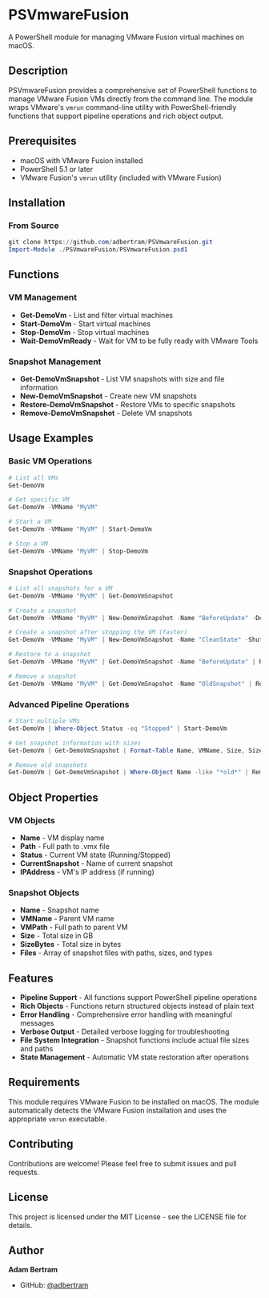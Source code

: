 # PSVmwareFusion

A PowerShell module for managing VMware Fusion virtual machines on macOS.

## Description

PSVmwareFusion provides a comprehensive set of PowerShell functions to manage VMware Fusion VMs directly from the command line. The module wraps VMware's `vmrun` command-line utility with PowerShell-friendly functions that support pipeline operations and rich object output.

## Prerequisites

- macOS with VMware Fusion installed
- PowerShell 5.1 or later
- VMware Fusion's `vmrun` utility (included with VMware Fusion)

## Installation

### From Source
```powershell
git clone https://github.com/adbertram/PSVmwareFusion.git
Import-Module ./PSVmwareFusion/PSVmwareFusion.psd1
```

## Functions

### VM Management
- **Get-DemoVm** - List and filter virtual machines
- **Start-DemoVm** - Start virtual machines 
- **Stop-DemoVm** - Stop virtual machines
- **Wait-DemoVmReady** - Wait for VM to be fully ready with VMware Tools

### Snapshot Management
- **Get-DemoVmSnapshot** - List VM snapshots with size and file information
- **New-DemoVmSnapshot** - Create new VM snapshots
- **Restore-DemoVmSnapshot** - Restore VMs to specific snapshots
- **Remove-DemoVmSnapshot** - Delete VM snapshots

## Usage Examples

### Basic VM Operations
```powershell
# List all VMs
Get-DemoVm

# Get specific VM
Get-DemoVm -VMName "MyVM"

# Start a VM
Get-DemoVm -VMName "MyVM" | Start-DemoVm

# Stop a VM  
Get-DemoVm -VMName "MyVM" | Stop-DemoVm
```

### Snapshot Operations
```powershell
# List all snapshots for a VM
Get-DemoVm -VMName "MyVM" | Get-DemoVmSnapshot

# Create a snapshot
Get-DemoVm -VMName "MyVM" | New-DemoVmSnapshot -Name "BeforeUpdate" -Description "Pre-update state"

# Create a snapshot after stopping the VM (faster)
Get-DemoVm -VMName "MyVM" | New-DemoVmSnapshot -Name "CleanState" -Shutdown

# Restore to a snapshot
Get-DemoVm -VMName "MyVM" | Get-DemoVmSnapshot -Name "BeforeUpdate" | Restore-DemoVmSnapshot

# Remove a snapshot
Get-DemoVm -VMName "MyVM" | Get-DemoVmSnapshot -Name "OldSnapshot" | Remove-DemoVmSnapshot
```

### Advanced Pipeline Operations
```powershell
# Start multiple VMs
Get-DemoVm | Where-Object Status -eq "Stopped" | Start-DemoVm

# Get snapshot information with sizes
Get-DemoVm | Get-DemoVmSnapshot | Format-Table Name, VMName, Size, SizeBytes

# Remove old snapshots
Get-DemoVm | Get-DemoVmSnapshot | Where-Object Name -like "*old*" | Remove-DemoVmSnapshot
```

## Object Properties

### VM Objects
- **Name** - VM display name
- **Path** - Full path to .vmx file
- **Status** - Current VM state (Running/Stopped)
- **CurrentSnapshot** - Name of current snapshot
- **IPAddress** - VM's IP address (if running)

### Snapshot Objects  
- **Name** - Snapshot name
- **VMName** - Parent VM name
- **VMPath** - Full path to parent VM
- **Size** - Total size in GB
- **SizeBytes** - Total size in bytes
- **Files** - Array of snapshot files with paths, sizes, and types

## Features

- **Pipeline Support** - All functions support PowerShell pipeline operations
- **Rich Objects** - Functions return structured objects instead of plain text
- **Error Handling** - Comprehensive error handling with meaningful messages
- **Verbose Output** - Detailed verbose logging for troubleshooting
- **File System Integration** - Snapshot functions include actual file sizes and paths
- **State Management** - Automatic VM state restoration after operations

## Requirements

This module requires VMware Fusion to be installed on macOS. The module automatically detects the VMware Fusion installation and uses the appropriate `vmrun` executable.

## Contributing

Contributions are welcome! Please feel free to submit issues and pull requests.

## License

This project is licensed under the MIT License - see the LICENSE file for details.

## Author

**Adam Bertram**
- GitHub: [@adbertram](https://github.com/adbertram)